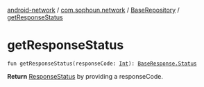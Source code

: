 [android-network](../../index.md) / [com.sophoun.network](../index.md) / [BaseRepository](index.md) / [getResponseStatus](./get-response-status.md)

# getResponseStatus

`fun getResponseStatus(responseCode: `[`Int`](https://kotlinlang.org/api/latest/jvm/stdlib/kotlin/-int/index.html)`): `[`BaseResponse.Status`](../-base-response/-status/index.md)

**Return**
[ResponseStatus](#) by providing a responseCode.

